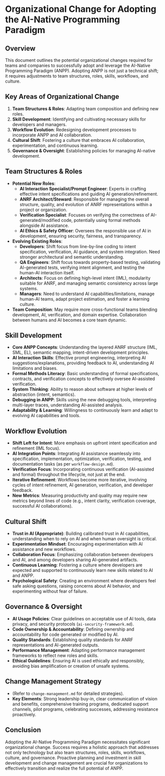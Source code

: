 # Organizational Change for Adopting the AI-Native Programming Paradigm

## Overview

This document outlines the potential organizational changes required for teams and companies to successfully adopt and leverage the AI-Native Programming Paradigm (ANPP). Adopting ANPP is not just a technical shift; it requires adjustments to team structures, roles, skills, workflows, and culture.

## Key Areas of Organizational Change

1.  **Team Structures & Roles**: Adapting team composition and defining new roles.
2.  **Skill Development**: Identifying and cultivating necessary skills for developers and managers.
3.  **Workflow Evolution**: Redesigning development processes to incorporate ANPP and AI collaboration.
4.  **Cultural Shift**: Fostering a culture that embraces AI collaboration, experimentation, and continuous learning.
5.  **Governance & Oversight**: Establishing policies for managing AI-native development.

## Team Structures & Roles

*   **Potential New Roles**:
    *   **AI Interaction Specialist/Prompt Engineer**: Experts in crafting effective intent specifications and guiding AI generation/refinement.
    *   **ANRF Architect/Steward**: Responsible for managing the overall structure, quality, and evolution of ANRF representations within a project or organization.
    *   **Verification Specialist**: Focuses on verifying the correctness of AI-generated/modified code, potentially using formal methods alongside AI assistance.
    *   **AI Ethics & Safety Officer**: Oversees the responsible use of AI in development, ensuring security, fairness, and transparency.
*   **Evolving Existing Roles**:
    *   **Developers**: Shift focus from line-by-line coding to intent specification, verification, AI guidance, and system integration. Need stronger architectural and semantic understanding.
    *   **QA Engineers**: Shift focus towards property-based testing, validating AI-generated tests, verifying intent alignment, and testing the human-AI interaction itself.
    *   **Architects**: Focus on defining high-level intent (IML), modularity suitable for ANRF, and managing semantic consistency across large systems.
    *   **Managers**: Need to understand AI capabilities/limitations, manage human-AI teams, adapt project estimation, and foster a learning culture.
*   **Team Composition**: May require more cross-functional teams blending development, AI, verification, and domain expertise. Collaboration between humans and AI becomes a core team dynamic.

## Skill Development

*   **Core ANPP Concepts**: Understanding the layered ANRF structure (IML, SML, EL), semantic mapping, intent-driven development principles.
*   **AI Interaction Skills**: Effective prompt engineering, interpreting AI suggestions/explanations, providing feedback to AI, understanding AI limitations and biases.
*   **Formal Methods Literacy**: Basic understanding of formal specifications, contracts, and verification concepts to effectively oversee AI-assisted verification.
*   **System Thinking**: Ability to reason about software at higher levels of abstraction (intent, semantics).
*   **Debugging in ANPP**: Skills using the new debugging tools, interpreting multi-layer traces, understanding AI-assisted analysis.
*   **Adaptability & Learning**: Willingness to continuously learn and adapt to evolving AI capabilities and tools.

## Workflow Evolution

*   **Shift Left for Intent**: More emphasis on upfront intent specification and refinement (IML focus).
*   **AI Integration Points**: Integrating AI assistance seamlessly into specification, implementation, optimization, verification, testing, and documentation tasks (as per `workflow-design.md`).
*   **Verification Focus**: Incorporating continuous verification (AI-assisted and formal) throughout the lifecycle, not just at the end.
*   **Iterative Refinement**: Workflows become more iterative, involving cycles of intent refinement, AI generation, verification, and developer feedback.
*   **New Metrics**: Measuring productivity and quality may require new metrics beyond lines of code (e.g., intent clarity, verification coverage, successful AI collaborations).

## Cultural Shift

*   **Trust in AI (Appropriate)**: Building calibrated trust in AI capabilities, understanding when to rely on AI and when human oversight is critical.
*   **Experimentation Mindset**: Encouraging experimentation with AI assistance and new workflows.
*   **Collaboration Focus**: Emphasizing collaboration between developers and AI, and among developers sharing AI-generated artifacts.
*   **Continuous Learning**: Fostering a culture where developers are expected and supported to continuously learn new skills related to AI and ANPP.
*   **Psychological Safety**: Creating an environment where developers feel safe asking questions, raising concerns about AI behavior, and experimenting without fear of failure.

## Governance & Oversight

*   **AI Usage Policies**: Clear guidelines on acceptable use of AI tools, data privacy, and security protocols (`ai-security-framework.md`).
*   **Code Ownership & Accountability**: Defining ownership and accountability for code generated or modified by AI.
*   **Quality Standards**: Establishing quality standards for ANRF representations and AI-generated outputs.
*   **Performance Management**: Adapting performance management frameworks to reflect new roles and skills.
*   **Ethical Guidelines**: Ensuring AI is used ethically and responsibly, avoiding bias amplification or creation of unsafe systems.

## Change Management Strategy

*   (Refer to `change-management.md` for detailed strategies).
*   **Key Elements**: Strong leadership buy-in, clear communication of vision and benefits, comprehensive training programs, dedicated support channels, pilot programs, celebrating successes, addressing resistance proactively.

## Conclusion

Adopting the AI-Native Programming Paradigm necessitates significant organizational change. Success requires a holistic approach that addresses not only technology but also team structures, roles, skills, workflows, culture, and governance. Proactive planning and investment in skill development and change management are crucial for organizations to effectively transition and realize the full potential of ANPP.